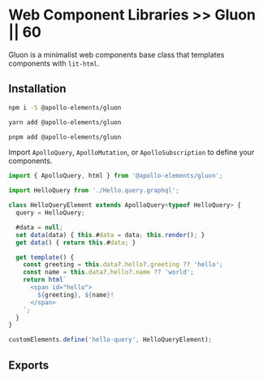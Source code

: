 # Web Component Libraries >> Gluon || 60

Gluon is a minimalist web components base class that templates components with `lit-html`.

## Installation

<code-tabs collection="package-managers" default-tab="npm">

```bash tab npm
npm i -S @apollo-elements/gluon
```

```bash tab yarn
yarn add @apollo-elements/gluon
```

```bash tab pnpm
pnpm add @apollo-elements/gluon
```

</code-tabs>

Import `ApolloQuery`, `ApolloMutation`, or `ApolloSubscription` to define your components.

```ts wcd Gigu9IHmpP9NQuANSGcy src/Hello.ts
import { ApolloQuery, html } from '@apollo-elements/gluon';

import HelloQuery from './Hello.query.graphql';

class HelloQueryElement extends ApolloQuery<typeof HelloQuery> {
  query = HelloQuery;

  #data = null;
  set data(data) { this.#data = data; this.render(); }
  get data() { return this.#data; }

  get template() {
    const greeting = this.data?.hello?.greeting ?? 'hello';
    const name = this.data?.hello?.name ?? 'world';
    return html`
      <span id="hello">
        ${greeting}, ${name}!
      </span>
    `;
  }
}

customElements.define('hello-query', HelloQueryElement);
```

## Exports
